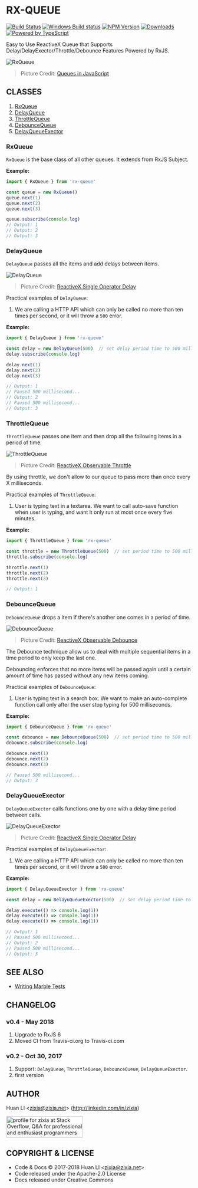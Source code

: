 # RX-QUEUE

[![Build Status](https://travis-ci.com/zixia/rx-queue.svg?branch=master)](https://travis-ci.com/zixia/rx-queue) [![Windows Build status](https://img.shields.io/appveyor/ci/zixia/rx-queue/master.svg?label=Windows)](https://ci.appveyor.com/project/zixia/rx-queue) [![NPM Version](https://badge.fury.io/js/rx-queue.svg)](https://badge.fury.io/js/rx-queue) [![Downloads](http://img.shields.io/npm/dm/rx-queue.svg?style=flat-square)](https://npmjs.org/package/rx-queue) [![Powered by TypeScript](https://img.shields.io/badge/Powered%20By-TypeScript-blue.svg)](https://www.typescriptlang.org/) 

Easy to Use ReactiveX Queue that Supports Delay/DelayExector/Throttle/Debounce Features Powered by RxJS.

![RxQueue](https://zixia.github.io/rx-queue/images/queue.png)
> Picture Credit: [Queues in JavaScript](https://www.kirupa.com/html5/queues_in_javascript.htm)

## CLASSES

1. <a href='#rxqueue'>RxQueue</a>
1. <a href='#delayqueue'>DelayQueue</a>
1. <a href='#throttlequeue'>ThrottleQueue</a>
1. <a href='#debouncequeue'>DebounceQueue</a>
1. <a href='#delayqueueexector'>DelayQueueExector</a>

### RxQueue

`RxQueue` is the base class of all other queues. It extends from RxJS Subject.

**Example:**
```ts
import { RxQueue } from 'rx-queue'

const queue = new RxQueue()
queue.next(1)
queue.next(2)
queue.next(3)

queue.subscribe(console.log)
// Output: 1
// Output: 2
// Output: 3
```

### DelayQueue

`DelayQueue` passes all the items and add delays between items.

![DelayQueue](https://zixia.github.io/rx-queue/images/delay.png)
> Picture Credit: [ReactiveX Single Operator Delay](http://reactivex.io/documentation/single.html)

Practical examples of `DelayQueue`:

1. We are calling a HTTP API which can only be called no more than ten times per second, or it will throw a `500` error.

**Example:**
```ts
import { DelayQueue } from 'rx-queue'

const delay = new DelayQueue(500)  // set delay period time to 500 milliseconds
delay.subscribe(console.log)

delay.next(1)
delay.next(2)
delay.next(3)

// Output: 1
// Paused 500 millisecond...
// Output: 2
// Paused 500 millisecond...
// Output: 3
```

### ThrottleQueue

`ThrottleQueue` passes one item and then drop all the following items in a period of time.

![ThrottleQueue](https://zixia.github.io/rx-queue/images/throttle.png)
> Picture Credit: [ReactiveX Observable Throttle](http://reactivex.io/rxjs/class/es6/Observable.js~Observable.html#instance-method-throttle)

By using throttle, we don't allow to our queue to pass more than once every X milliseconds.

Practical examples of `ThrottleQueue`:
1. User is typing text in a textarea. We want to call auto-save function when user is typing, and want it only run at most once every five minutes.

**Example:**
```ts
import { ThrottleQueue } from 'rx-queue'

const throttle = new ThrottleQueue(500)  // set period time to 500 milliseconds
throttle.subscribe(console.log)

throttle.next(1)
throttle.next(2)
throttle.next(3)

// Output: 1
```

### DebounceQueue

`DebounceQueue` drops a item if there's another one comes in a period of time.

![DebounceQueue](https://zixia.github.io/rx-queue/images/debounce.png)
> Picture Credit: [ReactiveX Observable Debounce](http://reactivex.io/documentation/operators/debounce.html)

The Debounce technique allow us to deal with multiple sequential items in a time period to only keep the last one.

Debouncing enforces that no more items will be passed again until a certain amount of time has passed without any new items coming.

Practical examples of `DebounceQueue`:
1. User is typing text in a search box. We want to make an auto-complete function call only after the user stop typing for 500 milliseconds.

**Example:**
```ts
import { DebounceQueue } from 'rx-queue'

const debounce = new DebounceQueue(500)  // set period time to 500 milliseconds
debounce.subscribe(console.log)

debounce.next(1)
debounce.next(2)
debounce.next(3)

// Paused 500 millisecond...
// Output: 3
```

### DelayQueueExector

`DelayQueueExector` calls functions one by one with a delay time period between calls.

![DelayQueueExector](https://zixia.github.io/rx-queue/images/delay.png)
> Picture Credit: [ReactiveX Single Operator Delay](http://reactivex.io/documentation/single.html)

Practical examples of `DelayQueueExector`:
1. We are calling a HTTP API which can only be called no more than ten times per second, or it will throw a `500` error.

**Example:**
```ts
import { DelayuQueueExector } from 'rx-queue'

const delay = new DelayuQueueExector(500)  // set delay period time to 500 milliseconds

delay.execute(() => console.log(1))
delay.execute(() => console.log(1))
delay.execute(() => console.log(1))

// Output: 1
// Paused 500 millisecond...
// Output: 2
// Paused 500 millisecond...
// Output: 3
```

## SEE ALSO

* [Writing Marble Tests](https://github.com/ReactiveX/rxjs/blob/master/doc/writing-marble-tests.md)

## CHANGELOG

### v0.4 - May 2018

1. Upgrade to RxJS 6
1. Moved CI from Travis-ci.org  to Travis-ci.com

### v0.2 - Oct 30, 2017

1. Support: `DelayQueue`, `ThrottleQueue`, `DebounceQueue`, `DelayQueueExector`.
1. first version


## AUTHOR

Huan LI \<zixia@zixia.net\> (http://linkedin.com/in/zixia)

<a href="http://stackoverflow.com/users/1123955/zixia">
  <img src="http://stackoverflow.com/users/flair/1123955.png" width="208" height="58" alt="profile for zixia at Stack Overflow, Q&amp;A for professional and enthusiast programmers" title="profile for zixia at Stack Overflow, Q&amp;A for professional and enthusiast programmers">
</a>

## COPYRIGHT & LICENSE

* Code & Docs © 2017-2018 Huan LI \<zixia@zixia.net\>
* Code released under the Apache-2.0 License
* Docs released under Creative Commons
